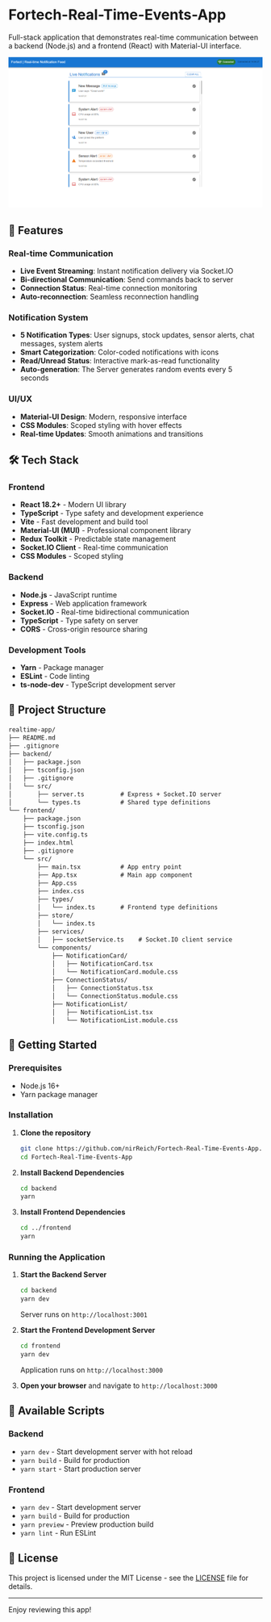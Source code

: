 # Fortech-Real-Time-Events-App
Full-stack application that demonstrates real-time communication between a backend (Node.js) and a frontend (React) with Material-UI interface.

![App Homescreen](/frontend/public/app_screenshot.png)

## 🚀 Features

### Real-time Communication
- **Live Event Streaming**: Instant notification delivery via Socket.IO
- **Bi-directional Communication**: Send commands back to server
- **Connection Status**: Real-time connection monitoring
- **Auto-reconnection**: Seamless reconnection handling

### Notification System
- **5 Notification Types**: User signups, stock updates, sensor alerts, chat messages, system alerts
- **Smart Categorization**: Color-coded notifications with icons
- **Read/Unread Status**: Interactive mark-as-read functionality
- **Auto-generation**: The Server generates random events every 5 seconds


### UI/UX
- **Material-UI Design**: Modern, responsive interface
- **CSS Modules**: Scoped styling with hover effects
- **Real-time Updates**: Smooth animations and transitions

## 🛠️ Tech Stack

### Frontend
- **React 18.2+** - Modern UI library
- **TypeScript** - Type safety and development experience
- **Vite** - Fast development and build tool
- **Material-UI (MUI)** - Professional component library
- **Redux Toolkit** - Predictable state management
- **Socket.IO Client** - Real-time communication
- **CSS Modules** - Scoped styling

### Backend
- **Node.js** - JavaScript runtime
- **Express** - Web application framework
- **Socket.IO** - Real-time bidirectional communication
- **TypeScript** - Type safety on server
- **CORS** - Cross-origin resource sharing

### Development Tools
- **Yarn** - Package manager
- **ESLint** - Code linting
- **ts-node-dev** - TypeScript development server

## 📁 Project Structure

```
realtime-app/
├── README.md
├── .gitignore
├── backend/
│   ├── package.json
│   ├── tsconfig.json
│   ├── .gitignore
│   └── src/
│       ├── server.ts          # Express + Socket.IO server
│       └── types.ts           # Shared type definitions
└── frontend/
    ├── package.json
    ├── tsconfig.json
    ├── vite.config.ts
    ├── index.html
    ├── .gitignore
    └── src/
        ├── main.tsx           # App entry point
        ├── App.tsx            # Main app component
        ├── App.css
        ├── index.css
        ├── types/
        │   └── index.ts       # Frontend type definitions
        ├── store/
        │   └── index.ts       
        ├── services/
        │   ├── socketService.ts    # Socket.IO client service
        └── components/
            ├── NotificationCard/
            │   ├── NotificationCard.tsx
            │   └── NotificationCard.module.css
            ├── ConnectionStatus/
            │   ├── ConnectionStatus.tsx
            │   └── ConnectionStatus.module.css
            ├── NotificationList/
            │   ├── NotificationList.tsx
            │   └── NotificationList.module.css

```

## 🚦 Getting Started

### Prerequisites
- Node.js 16+
- Yarn package manager

### Installation

1. **Clone the repository**
   ```bash
   git clone https://github.com/nirReich/Fortech-Real-Time-Events-App.git
   cd Fortech-Real-Time-Events-App
   ```

2. **Install Backend Dependencies**
   ```bash
   cd backend
   yarn
   ```

3. **Install Frontend Dependencies**
   ```bash
   cd ../frontend
   yarn
   ```

### Running the Application

1. **Start the Backend Server**
   ```bash
   cd backend
   yarn dev
   ```
   Server runs on `http://localhost:3001`

2. **Start the Frontend Development Server**
   ```bash
   cd frontend
   yarn dev
   ```
   Application runs on `http://localhost:3000`

3. **Open your browser** and navigate to `http://localhost:3000`

## 🔧 Available Scripts

### Backend
- `yarn dev` - Start development server with hot reload
- `yarn build` - Build for production
- `yarn start` - Start production server

### Frontend
- `yarn dev` - Start development server
- `yarn build` - Build for production
- `yarn preview` - Preview production build
- `yarn lint` - Run ESLint

## 📄 License

This project is licensed under the MIT License - see the [LICENSE](LICENSE) file for details.

---

Enjoy reviewing this app!
